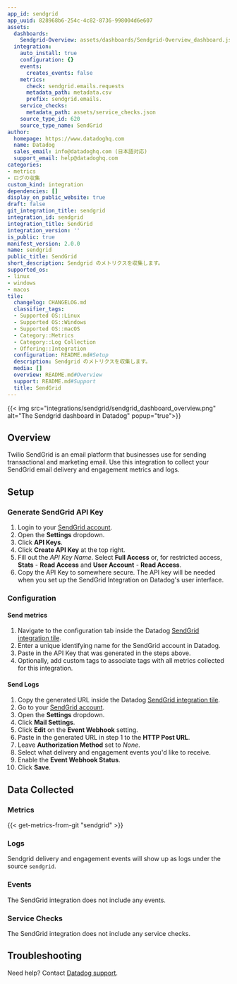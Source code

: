 ```yaml
---
app_id: sendgrid
app_uuid: 828968b6-254c-4c82-8736-998004d6e607
assets:
  dashboards:
    Sendgrid-Overview: assets/dashboards/Sendgrid-Overview_dashboard.json
  integration:
    auto_install: true
    configuration: {}
    events:
      creates_events: false
    metrics:
      check: sendgrid.emails.requests
      metadata_path: metadata.csv
      prefix: sendgrid.emails.
    service_checks:
      metadata_path: assets/service_checks.json
    source_type_id: 620
    source_type_name: SendGrid
author:
  homepage: https://www.datadoghq.com
  name: Datadog
  sales_email: info@datadoghq.com (日本語対応)
  support_email: help@datadoghq.com
categories:
- metrics
- ログの収集
custom_kind: integration
dependencies: []
display_on_public_website: true
draft: false
git_integration_title: sendgrid
integration_id: sendgrid
integration_title: SendGrid
integration_version: ''
is_public: true
manifest_version: 2.0.0
name: sendgrid
public_title: SendGrid
short_description: Sendgrid のメトリクスを収集します。
supported_os:
- linux
- windows
- macos
tile:
  changelog: CHANGELOG.md
  classifier_tags:
  - Supported OS::Linux
  - Supported OS::Windows
  - Supported OS::macOS
  - Category::Metrics
  - Category::Log Collection
  - Offering::Integration
  configuration: README.md#Setup
  description: Sendgrid のメトリクスを収集します。
  media: []
  overview: README.md#Overview
  support: README.md#Support
  title: SendGrid
---
```


<!--  SOURCED FROM https://github.com/DataDog/integrations-internal-core -->
{{< img src="integrations/sendgrid/sendgrid_dashboard_overview.png" alt="The Sendgrid dashboard in Datadog" popup="true">}}

## Overview

Twilio SendGrid is an email platform that businesses use for sending transactional and marketing email. Use this integration to collect your SendGrid email delivery and engagement metrics and logs.

## Setup

### Generate SendGrid API Key

1. Login to your [SendGrid account][1].
2. Open the **Settings** dropdown.
3. Click **API Keys**.
4. Click **Create API Key** at the top right.
5. Fill out the _API Key Name_. Select **Full Access** or, for restricted access, **Stats** - **Read Access** and **User Account** - **Read Access**.
6. Copy the API Key to somewhere secure. The API key will be needed when you set up the SendGrid Integration on Datadog's user interface.

### Configuration

#### Send metrics

1. Navigate to the configuration tab inside the Datadog [SendGrid integration tile][2].
2. Enter a unique identifying name for the SendGrid account in Datadog.
3. Paste in the API Key that was generated in the steps above.
4. Optionally, add custom tags to associate tags with all metrics collected for this integration.

#### Send Logs

1. Copy the generated URL inside the Datadog [SendGrid integration tile][2].
2. Go to your [SendGrid account][1].
3. Open the **Settings** dropdown.
4. Click **Mail Settings**.
5. Click **Edit** on the **Event Webhook** setting.
6. Paste in the generated URL in step 1 to the **HTTP Post URL**.
7. Leave **Authorization Method** set to _None_.
8. Select what delivery and engagement events you'd like to receive.
9. Enable the **Event Webhook Status**.
10. Click **Save**.

## Data Collected

### Metrics
{{< get-metrics-from-git "sendgrid" >}}


### Logs

Sendgrid delivery and engagement events will show up as logs under the source `sendgrid`.

### Events

The SendGrid integration does not include any events.

### Service Checks

The SendGrid integration does not include any service checks.

## Troubleshooting

Need help? Contact [Datadog support][4].

[1]: https://app.sendgrid.com/
[2]: https://app.datadoghq.com/account/settings#integrations/sendgrid
[3]: https://github.com/DataDog/integrations-internal-core/blob/main/sendgrid/metadata.csv
[4]: https://docs.datadoghq.com/ja/help
